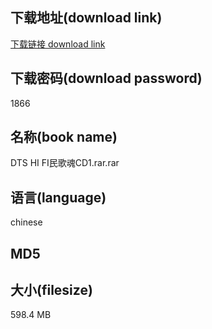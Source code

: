 ## 下载地址(download link)
[下载链接 download link](https://voluble-croquembouche-d321dc.netlify.app/?s=DTS+HI+FI%E6%B0%91%E6%AD%8C%E9%AD%82CD1.rar)

## 下载密码(download password)
1866

## 名称(book name)
DTS HI FI民歌魂CD1.rar.rar

## 语言(language)
chinese

## MD5


## 大小(filesize)
598.4 MB
